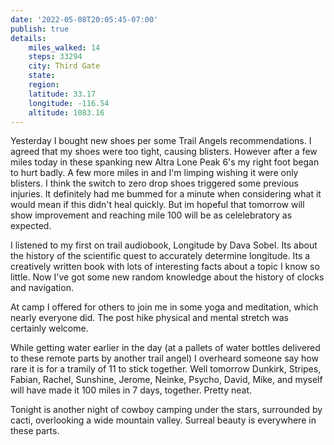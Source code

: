 ```yaml
---
date: '2022-05-08T20:05:45-07:00'
publish: true
details:
    miles_walked: 14
    steps: 33294
    city: Third Gate
    state: 
    region: 
    latitude: 33.17
    longitude: -116.54
    altitude: 1083.16
---
```


Yesterday I bought new shoes per some Trail Angels recommendations. I agreed that my shoes were too tight, causing blisters. However after a few miles today in these spanking new Altra Lone Peak 6's my right foot began to hurt badly. A few more miles in and I'm limping wishing it were only blisters. I think the switch to zero drop shoes triggered some previous injuries. It definitely had me bummed for a minute when considering what it would mean if this didn't heal quickly. But im hopeful that tomorrow will show improvement and reaching mile 100 will be as celelebratory as expected. 

I listened to my first on trail audiobook, Longitude by Dava Sobel.  Its about the history of the scientific quest to accurately determine longitude. Its a creatively written book with lots of interesting facts about a topic I know so little. Now I've got some new random knowledge about the history of clocks and navigation.

At camp I offered for others to join me in some yoga and meditation, which nearly everyone did. The post hike physical and mental stretch was certainly welcome. 

While getting water earlier in the day (at a pallets of water bottles delivered to these remote parts by another trail angel) I overheard someone say how rare it is for a tramily of 11 to stick together. Well tomorrow Dunkirk, Stripes, Fabian, Rachel, Sunshine, Jerome, Neinke, Psycho, David, Mike, and myself will have made it 100 miles in 7 days, together. Pretty neat. 

Tonight is another night of cowboy camping under the stars, surrounded by cacti, overlooking a wide mountain valley. Surreal beauty is everywhere in these parts.
